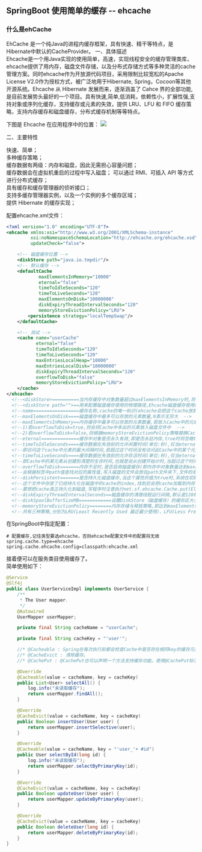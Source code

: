 ## SpringBoot 使用简单的缓存 -- ehcache 
### 什么是ehCache
EhCache 是一个纯Java的进程内缓存框架，具有快速、精干等特点，是Hibernate中默认的CacheProvider。
一、具体描述    
Ehcache是一个用Java实现的使用简单，高速，实现线程安全的缓存管理类库，ehcache提供了用内存，磁盘文件存储，以及分布式存储方式等多种灵活的cache管理方案。同时ehcache作为开放源代码项目，采用限制比较宽松的Apache License V2.0作为授权方式，被广泛地用于Hibernate, Spring，Cocoon等其他开源系统。Ehcache 从 Hibernate 发展而来，逐渐涵盖了 Cahce 界的全部功能,是目前发展势头最好的一个项目。具有快速,简单,低消耗，依赖性小，扩展性强,支持对象或序列化缓存，支持缓存或元素的失效，提供 LRU、LFU 和 FIFO 缓存策略，支持内存缓存和磁盘缓存，分布式缓存机制等等特点。  

下图是 Ehcache 在应用程序中的位置：
![](https://ws1.sinaimg.cn/large/006mOQRagy1fy3yaiuxooj30lg08l0ut.jpg)

二、主要特性

快速、简单；  
多种缓存策略；  
缓存数据有两级：内存和磁盘，因此无需担心容量问题；  
缓存数据会在虚拟机重启的过程中写入磁盘； 
可以通过 RMI、可插入 API 等方式进行分布式缓存；  
具有缓存和缓存管理器的侦听接口；  
支持多缓存管理器实例，以及一个实例的多个缓存区域；  
提供 Hibernate 的缓存实现；  


配置ehcache.xml文件：  
```xml
<?xml version="1.0" encoding="UTF-8"?>
<ehcache xmlns:xsi="http://www.w3.org/2001/XMLSchema-instance"
         xsi:noNamespaceSchemaLocation="http://ehcache.org/ehcache.xsd"
         updateCheck="false">

    <!-- 磁盘缓存位置 -->
    <diskStore path="java.io.tmpdir"/>
    <!-- 默认缓存 -->
    <defaultCache
            maxElementsInMemory="10000"
            eternal="false"
            timeToIdleSeconds="120"
            timeToLiveSeconds="120"
            maxElementsOnDisk="10000000"
            diskExpiryThreadIntervalSeconds="120"
            memoryStoreEvictionPolicy="LRU">
        <persistence strategy="localTempSwap"/>
    </defaultCache>

    <!-- 测试 -->
    <cache name="userCache"
           eternal="false"
           timeToIdleSeconds="120"
           timeToLiveSeconds="120"
           maxEntriesLocalHeap="10000"
           maxEntriesLocalDisk="10000000"
           diskExpiryThreadIntervalSeconds="120"
           overflowToDisk="false"
           memoryStoreEvictionPolicy="LRU">
    </cache>
</ehcache>
  <!--<diskStore>==========当内存缓存中对象数量超过maxElementsInMemory时,将缓存对象写到磁盘缓存中(需对象实现序列化接口)  -->
  <!--<diskStore path="">==用来配置磁盘缓存使用的物理路径,Ehcache磁盘缓存使用的文件后缀名是*.data和*.index  -->
  <!--name=================缓存名称,cache的唯一标识(ehcache会把这个cache放到HashMap里)  -->
  <!--maxElementsOnDisk====磁盘缓存中最多可以存放的元素数量,0表示无穷大  -->
  <!--maxElementsInMemory==内存缓存中最多可以存放的元素数量,若放入Cache中的元素超过这个数值,则有以下两种情况  -->
  <!--1)若overflowToDisk=true,则会将Cache中多出的元素放入磁盘文件中  -->
  <!--2)若overflowToDisk=false,则根据memoryStoreEvictionPolicy策略替换Cache中原有的元素  -->
  <!--eternal==============缓存中对象是否永久有效,即是否永驻内存,true时将忽略timeToIdleSeconds和timeToLiveSeconds  -->
  <!--timeToIdleSeconds====缓存数据在失效前的允许闲置时间(单位:秒),仅当eternal=false时使用,默认值是0表示可闲置时间无穷大,此为可选属性  -->
  <!--即访问这个cache中元素的最大间隔时间,若超过这个时间没有访问此Cache中的某个元素,那么此元素将被从Cache中清除  -->
  <!--timeToLiveSeconds====缓存数据在失效前的允许存活时间(单位:秒),仅当eternal=false时使用,默认值是0表示可存活时间无穷大  -->
  <!--即Cache中的某元素从创建到清楚的生存时间,也就是说从创建开始计时,当超过这个时间时,此元素将从Cache中清除  -->
  <!--overflowToDisk=======内存不足时,是否启用磁盘缓存(即内存中对象数量达到maxElementsInMemory时,Ehcache会将对象写到磁盘中)  -->
  <!--会根据标签中path值查找对应的属性值,写入磁盘的文件会放在path文件夹下,文件的名称是cache的名称,后缀名是data  -->
  <!--diskPersistent=======是否持久化磁盘缓存,当这个属性的值为true时,系统在初始化时会在磁盘中查找文件名为cache名称,后缀名为index的文件  -->
  <!--这个文件中存放了已经持久化在磁盘中的cache的index,找到后会把cache加载到内存  -->
  <!--要想把cache真正持久化到磁盘,写程序时注意执行net.sf.ehcache.Cache.put(Element element)后要调用flush()方法  -->
  <!--diskExpiryThreadIntervalSeconds==磁盘缓存的清理线程运行间隔,默认是120秒  -->
  <!--diskSpoolBufferSizeMB============设置DiskStore（磁盘缓存）的缓存区大小,默认是30MB  -->
  <!--memoryStoreEvictionPolicy========内存存储与释放策略,即达到maxElementsInMemory限制时,Ehcache会根据指定策略清理内存  -->
  <!--共有三种策略,分别为LRU(Least Recently Used 最近最少使用)、LFU(Less Frequently Used最不常用的)、FIFO(first in first out先进先出)  -->

```
在SpringBoot中指定配置：  
```properties
# 配置缓存,记住类型要选ehcache，否则ehcache配置文件中的配置将无效
spring.cache.type=ehcache
spring.cache.ehcache.config=classpath:ehcache.xml
```
接着便可以在服务类目使用缓存了。  
简单使用如下：  
```java
@Service
@Slf4j
public class UserServiceImpl implements UserService {
    /**
     * The User mapper.
     */
    @Autowired
    UserMapper userMapper;

    private final String cacheName = "userCache";

    private final String cacheKey = "'user'";

    //* @Cacheable : Spring在每次执行前都会检查Cache中是否存在相同key的缓存元素，如果存在就不再执行该方法，而是直接从缓存中获取结果进行返回，否则才会执行并将返回结果存入指定的缓存中。
    //* @CacheEvict : 清除缓存。
    //* @CachePut : @CachePut也可以声明一个方法支持缓存功能。使用@CachePut标注的方法在执行前不会去检查缓存中是否存在之前执行过的结果，而是每次都会执行该方法，并将执行结果以键值对的形式存入指定的缓存中。

    @Override
    @Cacheable(value = cacheName, key = cacheKey)
    public List<User> selectAll() {
        log.info("未读取缓存");
        return userMapper.findAll();
    }

    @Override
    @CacheEvict(value = cacheName, key = cacheKey)
    public Boolean insertUser(User user) {
        return userMapper.insertSelective(user);
    }

    @Override
    @Cacheable(value = cacheName, key = "'user_'+ #id")
    public User selectById(long id) {
        log.info("未读取缓存");
        return userMapper.selectByPrimaryKey(id);
    }

    @Override
    @CacheEvict(value = cacheName, key = cacheKey)
    public Boolean updateUser(User user) {
        return userMapper.updateByPrimaryKey(user);
    }

    @Override
    @CacheEvict(value = cacheName, key = cacheKey)
    public Boolean deleteUser(long id) {
        return userMapper.deleteByPrimaryKey(id);
    }
}
